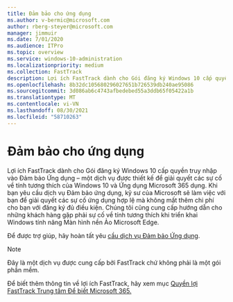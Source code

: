 ```yaml
---
title: Đảm bảo cho ứng dụng
ms.author: v-bermic@microsoft.com
author: rberg-steyer@microsoft.com
manager: jimmuir
ms.date: 7/01/2020
ms.audience: ITPro
ms.topic: overview
ms.service: windows-10-administration
ms.localizationpriority: medium
ms.collection: FastTrack
description: Lợi ích FastTrack dành cho Gói đăng ký Windows 10 cấp quyền truy nhập vào Đảm bảo Ứng dụng – một dịch vụ được thiết kế để giải quyết các sự cố về tính tương thích của Windows 10 và Ứng dụng Microsoft 365 dụng.
ms.openlocfilehash: 8b32dc105680296027651b726539db240ae95086
ms.sourcegitcommit: 3d086ab6c4743afbedebed55a3ddb65f05422a1b
ms.translationtype: MT
ms.contentlocale: vi-VN
ms.lasthandoff: 08/30/2021
ms.locfileid: "58710263"
---
```

# <a name="app-assure"></a>Đảm bảo cho ứng dụng

Lợi ích FastTrack dành cho Gói đăng ký Windows 10 cấp quyền truy nhập vào Đảm bảo Ứng dụng – một dịch vụ được thiết kế để giải quyết các sự cố về tính tương thích của Windows 10 và Ứng dụng Microsoft 365 dụng. Khi bạn yêu cầu dịch vụ Đảm bảo ứng dụng, kỹ sư của Microsoft sẽ làm việc với bạn để giải quyết các sự cố ứng dụng hợp lệ mà không mất thêm chi phí cho bạn với đăng ký đủ điều kiện. Chúng tôi cũng cung cấp hướng dẫn cho những khách hàng gặp phải sự cố về tính tương thích khi triển khai Windows tính năng Màn hình nền Ảo Microsoft Edge. 

Để được trợ giúp, hãy hoàn tất yêu [cầu dịch vụ Đảm bảo Ứng dụng](https://go.microsoft.com/fwlink/?linkid=2022721).

  > [!NOTE]
> Đây là một dịch vụ được cung cấp bởi FastTrack chứ không phải là một gói phần mềm.

Để biết thêm thông tin về lợi ích FastTrack, hãy xem mục [Quyền lợi FastTrack Trung tâm Để biết Microsoft 365.](introduction.md)